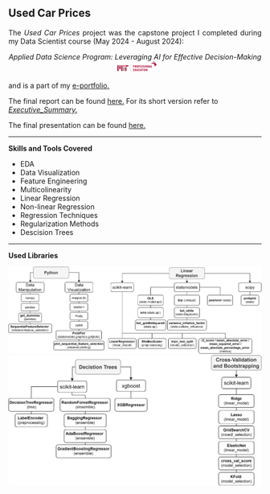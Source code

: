 ## Used Car Prices

<p align='justify'>
    The <i>Used Car Prices</i> project was the capstone project I completed during my Data Scientist course (May 2024 - August 2024):
</p>

<p align='center'>
    <i>Applied Data Science Program: Leveraging AI for Effective Decision-Making</i> 
    &nbsp <img src="https://github.com/Gr3Fin/portfolio/blob/main/assets/images/mit-professional-education_s.png">
</p>

<p>
    and is a part of my <a href='https://olympus.mygreatlearning.com/eportfolio'>e-portfolio.</a>
</p>

<p>
    The final report can be found <a href='https://github.com/Gr3Fin/DA_projects/blob/main/Used_Car_Prices/files/Final%20Report_Used%20Cars_Cars4U_Final.pdf' title='Final Report pfd'>here.</a> 
    For its short version refer to <a href='https://github.com/Gr3Fin/DA_projects/blob/main/Used_Car_Prices/Executive_Summary.md'><i>Executive_Summary.</i></a>
</p>

<p>
    The final presentation can be found <a href='https://github.com/Gr3Fin/DA_projects/blob/main/Used_Car_Prices/files/Capstone%20presetnation_Final.pdf'>here.</a>
</p>

---
**Skills and Tools Covered**
- EDA
- Data Visualization
- Feature Engineering
- Multicolinearity
- Linear Regression
- Non-linear Regression
- Regression Techniques
- Regularization Methods
- Descision Trees

---
**Used Libraries**
<div aling='center'>
    <img src='https://github.com/Gr3Fin/DA_projects/blob/main/Used_Car_Prices/images/Used%20Car%20Prices-Used%20Car%20Prices.PY_LR.svg'>
</div>

<div aling='center'>
    <img src='https://github.com/Gr3Fin/DA_projects/blob/main/Used_Car_Prices/images/Used%20Car%20Prices-Used%20Car%20Prices_DT_CV.svg'>
</div>

